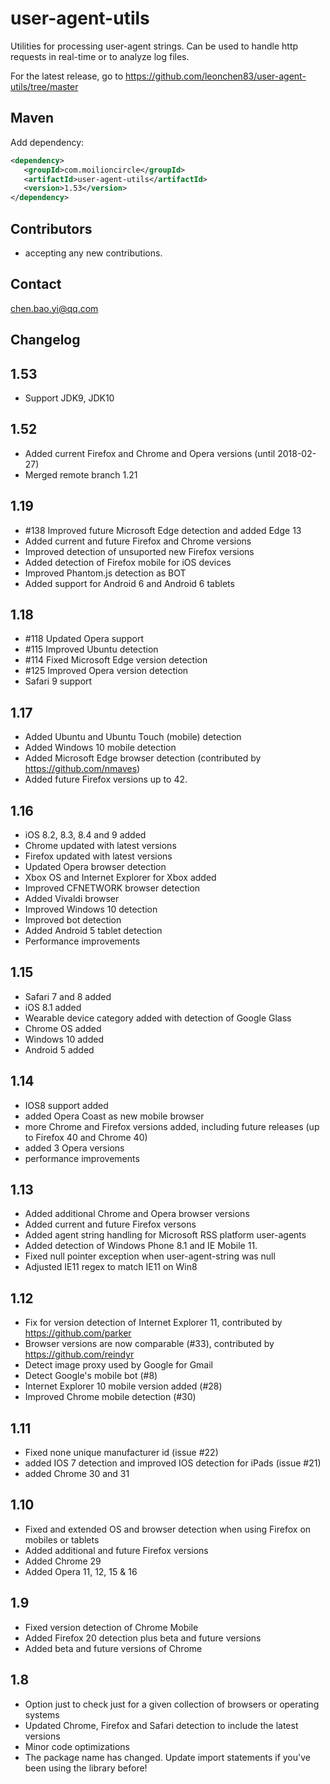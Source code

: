 user-agent-utils
================

Utilities for processing user-agent strings. Can be used to handle http requests in real-time or to analyze log files.

For the latest release, go to
https://github.com/leonchen83/user-agent-utils/tree/master

Maven
-----

Add dependency:
```xml
<dependency>
   <groupId>com.moilioncircle</groupId>
   <artifactId>user-agent-utils</artifactId>
   <version>1.53</version>
</dependency>
```

Contributors
------------
* accepting any new contributions.  

Contact
-------
chen.bao.yi@qq.com  

Changelog
---------

1.53
----
- Support JDK9, JDK10

1.52
----
- Added current Firefox and Chrome and Opera versions (until 2018-02-27)  
- Merged remote branch 1.21  

1.19
----
- #138 Improved future Microsoft Edge detection and added  Edge 13
- Added current and future Firefox and Chrome versions
- Improved detection of unsuported new Firefox versions
- Added detection of Firefox mobile for iOS devices
- Improved Phantom.js detection as BOT
- Added support for Android 6 and Android 6 tablets 

1.18
----
- #118 Updated Opera support
- #115 Improved Ubuntu detection
- #114 Fixed Microsoft Edge version detection
- #125 Improved Opera version detection
- Safari 9 support

1.17
----
- Added Ubuntu and Ubuntu Touch (mobile) detection  
- Added Windows 10 mobile detection  
- Added Microsoft Edge browser detection (contributed by https://github.com/nmaves)  
- Added future Firefox versions up to 42.

1.16
----
- iOS 8.2, 8.3, 8.4 and 9 added
- Chrome updated with latest versions
- Firefox updated with latest versions 
- Updated Opera browser detection
- Xbox OS and Internet Explorer for Xbox added  
- Improved CFNETWORK browser detection 
- Added Vivaldi browser
- Improved Windows 10 detection
- Improved bot detection
- Added Android 5 tablet detection
- Performance improvements

1.15
----
- Safari 7 and 8 added
- iOS 8.1 added
- Wearable device category added with detection of Google Glass
- Chrome OS added
- Windows 10 added
- Android 5 added

1.14
----
- IOS8 support added  
- added Opera Coast as new mobile browser  
- more Chrome and Firefox versions added, including future releases (up to Firefox 40 and Chrome 40)
- added 3 Opera versions  
- performance improvements

1.13  
----  
* Added additional Chrome and Opera browser versions
* Added current and future Firefox versons
* Added agent string handling for Microsoft RSS platform user-agents
* Added detection of Windows Phone 8.1 and IE Mobile 11.
* Fixed null pointer exception when user-agent-string was null
* Adjusted IE11 regex to match IE11 on Win8 


1.12
----
* Fix for version detection of Internet Explorer 11, contributed by https://github.com/parker
* Browser versions are now comparable (#33), contributed by https://github.com/reindyr
* Detect image proxy used by Google for Gmail
* Detect Google's mobile bot (#8)
* Internet Explorer 10 mobile version added (#28)
* Improved Chrome mobile detection (#30)

1.11
----

* Fixed none unique manufacturer id (issue #22)
* added IOS 7 detection and improved IOS detection for iPads (issue #21)
* added Chrome 30 and 31

1.10
----

* Fixed and extended OS and browser detection when using Firefox on mobiles or tablets
* Added additional and future Firefox versions
* Added Chrome 29
* Added Opera 11, 12, 15 & 16 
 
1.9
---

* Fixed version detection of Chrome Mobile
* Added Firefox 20 detection plus beta and future versions
* Added beta and future versions of Chrome

1.8
---

* Option just to check just for a given collection of browsers or operating systems
* Updated Chrome, Firefox and Safari detection to include the latest versions
* Minor code optimizations
* The package name has changed. Update import statements if you've been using the library before! 

